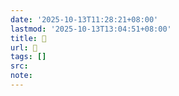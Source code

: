 ```yaml
---
date: '2025-10-13T11:28:21+08:00'
lastmod: '2025-10-13T13:04:51+08:00'
title: 󰜩
url: 󰜩
tags: []
src:
note:
---
```

